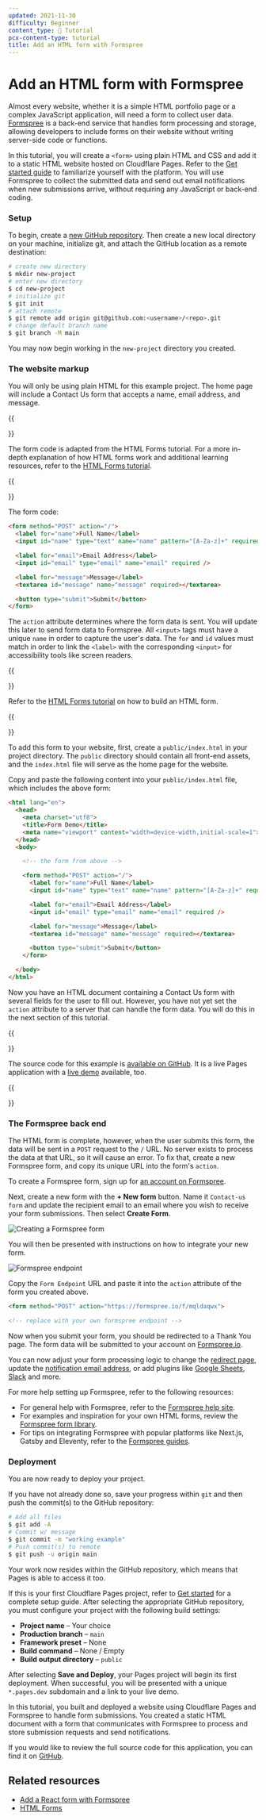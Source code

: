 ```yaml
---
updated: 2021-11-30
difficulty: Beginner
content_type: 📝 Tutorial
pcx-content-type: tutorial
title: Add an HTML form with Formspree
---
```


# Add an HTML form with Formspree

Almost every website, whether it is a simple HTML portfolio page or a complex JavaScript application, will need a form to collect user data. [Formspree](https://formspree.io) is a back-end service that handles form processing and storage, allowing developers to include forms on their website without writing server-side code or functions.

In this tutorial, you will create a `<form>` using plain HTML and CSS and add it to a static HTML website hosted on Cloudflare Pages. Refer to the [Get started guide](/pages/get-started/) to familiarize yourself with the platform. You will use Formspree to collect the submitted data and send out email notifications when new submissions arrive, without requiring any JavaScript or back-end coding.

### Setup

To begin, create a [new GitHub repository](https://repo.new/). Then create a new local directory on your machine, initialize git, and attach the GitHub location as a remote destination:

```sh
# create new directory
$ mkdir new-project
# enter new directory
$ cd new-project
# initialize git
$ git init
# attach remote
$ git remote add origin git@github.com:<username>/<repo>.git
# change default branch name
$ git branch -M main
```

You may now begin working in the `new-project` directory you created.

### The website markup

You will only be using plain HTML for this example project. The home page will include a Contact Us form that accepts a name, email address, and message.

{{<Aside type="note">}}

The form code is adapted from the HTML Forms tutorial. For a more in-depth explanation of how HTML forms work and additional learning resources, refer to the [HTML Forms tutorial](/pages/tutorials/forms/).

{{</Aside>}}

The form code:

```html
<form method="POST" action="/">
  <label for="name">Full Name</label>
  <input id="name" type="text" name="name" pattern="[A-Za-z]+" required />

  <label for="email">Email Address</label>
  <input id="email" type="email" name="email" required />

  <label for="message">Message</label>
  <textarea id="message" name="message" required></textarea>

  <button type="submit">Submit</button>
</form>
```

The `action` attribute determines where the form data is sent. You will update this later to send form data to Formspree. All `<input>` tags must have a unique `name` in order to capture the user's data. The `for` and `id` values must match in order to link the `<label>` with the corresponding `<input>` for accessibility tools like screen readers.

{{<Aside type="note">}}

Refer to the [HTML Forms tutorial](/pages/tutorials/forms/#Overview) on how to build an HTML form.

{{</Aside>}}

To add this form to your website, first, create a `public/index.html` in your project directory. The `public` directory should contain all front-end assets, and the `index.html` file will serve as the home page for the website.

Copy and paste the following content into your `public/index.html` file, which includes the above form:

```html
<html lang="en">
  <head>
    <meta charset="utf8">
    <title>Form Demo</title>
    <meta name="viewport" content="width=device-width,initial-scale=1">
  </head>
  <body>

    <!-- the form from above -->

    <form method="POST" action="/">
      <label for="name">Full Name</label>
      <input id="name" type="text" name="name" pattern="[A-Za-z]+" required />

      <label for="email">Email Address</label>
      <input id="email" type="email" name="email" required />

      <label for="message">Message</label>
      <textarea id="message" name="message" required></textarea>

      <button type="submit">Submit</button>
    </form>

  </body>
</html>
```

Now you have an HTML document containing a Contact Us form with several fields for the user to fill out. However, you have not yet set the `action` attribute to a server that can handle the form data. You will do this in the next section of this tutorial.

{{<Aside type="info" header="GitHub Repository">}}

The source code for this example is [available on GitHub](https://github.com/formspree/formspree-example-cloudflare-html). It is a live Pages application with a [live demo](https://formspree-example-cloudflare-html.pages.dev/) available, too.

{{</Aside>}}

### The Formspree back end

The HTML form is complete, however, when the user submits this form, the data will be sent in a `POST` request to the `/` URL. No server exists to process the data at that URL, so it will cause an error. To fix that, create a new Formspree form, and copy its unique URL into the form's `action`.

To create a Formspree form, sign up for [an account on Formspree](https://formspree.io/register).

Next, create a new form with the **+ New form** button. Name it `Contact-us form` and update the recipient email to an email where you wish to receive your form submissions. Then select **Create Form**.

<GatsbyImage image="./new-form-dialog.png" alt="Creating a Formspree form" />

![Creating a Formspree form](./new-form-dialog.png)

You will then be presented with instructions on how to integrate your new form.

![Formspree endpoint](./form-endpoint.png)

Copy the `Form Endpoint` URL and paste it into the `action` attribute of the form you created above.

```html
<form method="POST" action="https://formspree.io/f/mqldaqwx">

<!-- replace with your own formspree endpoint -->

```

Now when you submit your form, you should be redirected to a Thank You page. The form data will be submitted to your account on [Formspree.io](/pages/formspree.io/).

You can now adjust your form processing logic to change the [redirect page](https://help.formspree.io/hc/en-us/articles/360012378333--Thank-You-redirect), update the [notification email address](https://help.formspree.io/hc/en-us/articles/115008379348-Changing-a-form-email-address), or add plugins like [Google Sheets](https://help.formspree.io/hc/en-us/articles/360036563573-Use-Google-Sheets-to-send-your-submissions-to-a-spreadsheet), [Slack](https://help.formspree.io/hc/en-us/articles/360045648933-Send-Slack-notifications) and more.

For more help setting up Formspree, refer to the following resources:

*   For general help with Formspree, refer to the [Formspree help site](https://help.formspree.io/hc/en-us).
*   For examples and inspiration for your own HTML forms, review the [Formspree form library](https://formspree.io/library).
*   For tips on integrating Formspree with popular platforms like Next.js, Gatsby and Eleventy, refer to the [Formspree guides](https://formspree.io/guides).

### Deployment

You are now ready to deploy your project.

If you have not already done so, save your progress within `git` and then push the commit(s) to the GitHub repository:

```sh
# Add all files
$ git add -A
# Commit w/ message
$ git commit -m "working example"
# Push commit(s) to remote
$ git push -u origin main
```

Your work now resides within the GitHub repository, which means that Pages is able to access it too.

If this is your first Cloudflare Pages project, refer to [Get started](/pages/get-started/) for a complete setup guide. After selecting the appropriate GitHub repository, you must configure your project with the following build settings:

*   **Project name** – Your choice
*   **Production branch** – `main`
*   **Framework preset** – None
*   **Build command** – None / Empty
*   **Build output directory** – `public`

After selecting **Save and Deploy**, your Pages project will begin its first deployment. When successful, you will be presented with a unique `*.pages.dev` subdomain and a link to your live demo.

In this tutorial, you built and deployed a website using Cloudflare Pages and Formspree to handle form submissions. You created a static HTML document with a form that communicates with Formspree to process and store submission requests and send notifications.

If you would like to review the full source code for this application, you can find it on [GitHub](https://github.com/formspree/formspree-example-cloudflare-html).

## Related resources

*   [Add a React form with Formspree](/pages/tutorials/add-a-react-form-with-formspree/)
*   [HTML Forms](/pages/tutorials/forms/)

